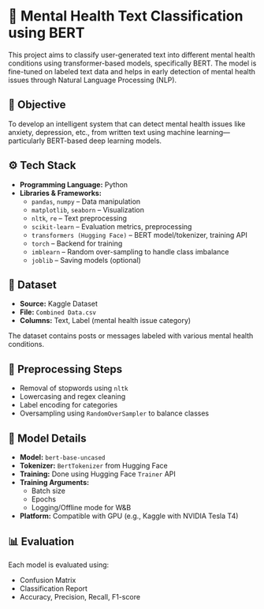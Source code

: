 # 🧠 Mental Health Text Classification using BERT

This project aims to classify user-generated text into different mental health conditions using transformer-based models, specifically BERT. The model is fine-tuned on labeled text data and helps in early detection of mental health issues through Natural Language Processing (NLP).

## 🎯 Objective

To develop an intelligent system that can detect mental health issues like anxiety, depression, etc., from written text using machine learning—particularly BERT-based deep learning models.

## ⚙️ Tech Stack

- **Programming Language:** Python
- **Libraries & Frameworks:**
  - `pandas`, `numpy` – Data manipulation
  - `matplotlib`, `seaborn` – Visualization
  - `nltk`, `re` – Text preprocessing
  - `scikit-learn` – Evaluation metrics, preprocessing
  - `transformers (Hugging Face)` – BERT model/tokenizer, training API
  - `torch` – Backend for training
  - `imblearn` – Random over-sampling to handle class imbalance
  - `joblib` – Saving models (optional)

## 📁 Dataset

- **Source:** Kaggle Dataset
- **File:** `Combined Data.csv`
- **Columns:** Text, Label (mental health issue category)

The dataset contains posts or messages labeled with various mental health conditions.

## 🧹 Preprocessing Steps

- Removal of stopwords using `nltk`
- Lowercasing and regex cleaning
- Label encoding for categories
- Oversampling using `RandomOverSampler` to balance classes

## 🧠 Model Details

- **Model:** `bert-base-uncased`
- **Tokenizer:** `BertTokenizer` from Hugging Face
- **Training:** Done using Hugging Face `Trainer` API
- **Training Arguments:**
  - Batch size
  - Epochs
  - Logging/Offline mode for W&B
- **Platform:** Compatible with GPU (e.g., Kaggle with NVIDIA Tesla T4)

## 📊 Evaluation

Each model is evaluated using:

- Confusion Matrix
- Classification Report
- Accuracy, Precision, Recall, F1-score

